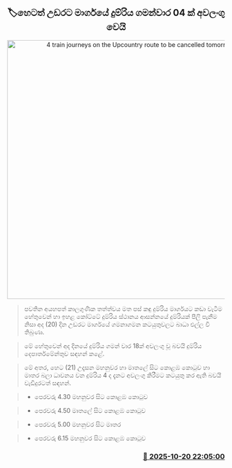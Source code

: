 <p align='center'><b><h2 align='center' title='4 train journeys on the Upcountry route to be cancelled tomorrow'>🏷හෙටත් උඩරට මාර්ගයේ දුම්රිය ගමන්වාර 04 ක් අවලංගු වෙයි</h2></b></p>
<p align='center'><img src='https://helakuru.sgp1.cdn.digitaloceanspaces.com/esana/images/lib/train-parcel.jpg' width='600' alt='4 train journeys on the Upcountry route to be cancelled tomorrow'></p>

> පවතින අයහපත් කාලගුණික තත්ත්වය මත පස් කඳු දුම්රිය මාර්ගයට කඩා වැටීම හේතුවෙන් හා ඉහළ කෝට්ටේ දුම්රිය ස්ථානය ආසන්නයේ දුම්රියක් පීලි පැනීම නිසා අද (20) දින උඩරට මාර්ගයේ ගමනාගමන කටයුතුවලට බාධා එල්ල වී තිබුණා.

> මේ හේතුවෙන් අද දිනයේ දුම්රිය ගමන් වාර 18ක් අවලංගු වූ බවයි දුම්රිය දෙපාර්තමේන්තුව සඳහන් කළේ.

> මේ අතර, හෙට (21) උදෑසන මහනුවර හා මාතලේ සිට කොළඹ කොටුව හා මාතර බලා ධාවනය වන දුම්රිය 4 ද දැනට අවලංගු කිරීමට කටයුතු කර ඇති බවයි වැඩිදුරටත් සඳහන්.

> * පෙරවරු 4.30 මහනුවර සිට කොළඹ කොටුව

> * පෙරවරු 4.50 මාතලේ සිට කොළඹ කොටුව

> * පෙරවරු 5.00 මහනුවර සිට මාතර

> * පෙරවරු 6.15 මහනුවර සිට කොළඹ කොටුව



<h3 align='right'><a href='https://www.helakuru.lk/esana/p/114626/'>📅 2025-10-20 22:05:00</a></h3>
